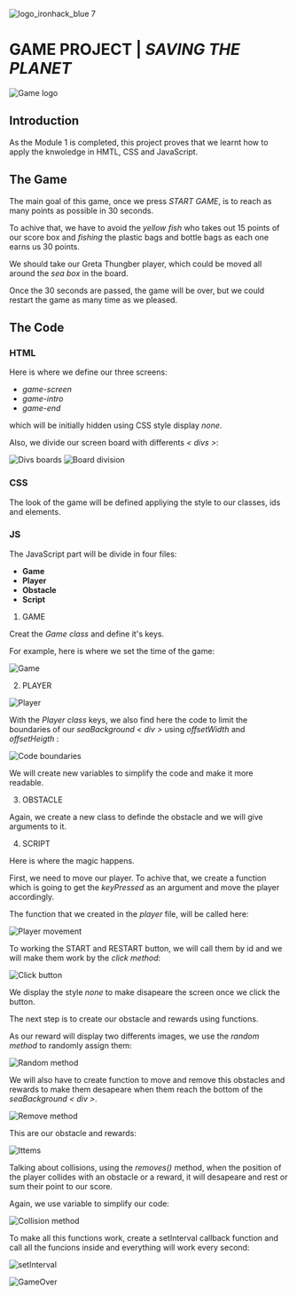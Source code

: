 ![logo_ironhack_blue 7](https://user-images.githubusercontent.com/23629340/40541063-a07a0a8a-601a-11e8-91b5-2f13e4e6b441.png)

# GAME PROJECT | *SAVING THE PLANET*
![Game logo](images/planet-intro.png)


## Introduction

As the Module 1 is completed, this project proves that we learnt how to apply the knwoledge in HMTL, CSS and JavaScript.




## The Game

The main goal of this game, once we press *START GAME*, is to reach as many points as possible in 30 seconds.

To achive that, we have to avoid the *yellow fish* who takes out 15 points of our score box and *fishing* the plastic bags and bottle bags as each one earns us 30 points. 

We should take our Greta Thungber player, which could be moved all around the *sea box* in the board.

Once the 30 seconds are passed, the game will be over, but we could restart the game as many time as we pleased.


## The Code

### HTML

Here is where we define our three screens: 

- *game-screen* 
- *game-intro* 
- *game-end*

which will be initially hidden using CSS style display *none*.

Also, we divide our screen board with differents *< divs >*:

![Divs boards](images/divs-board.png)
![Board division](images/board-division.PNG)

### CSS

The look of the game will be defined appliying the style to our classes, ids and elements.



### JS

The JavaScript part will be divide in four files:

- **Game**
- **Player**
- **Obstacle**
- **Script**


1. GAME

Creat the *Game class* and define it's keys.

For example, here is where we set the time of the game:

![Game](images/gameclass.PNG)


2. PLAYER

![Player](/images/gretahead.png)

With the *Player class* keys, we also find here the code to limit the boundaries of our *seaBackground* *< div >* using *offsetWidth* and *offsetHeigth* :

![Code boundaries](images/code-boundaries.PNG)

We will create new variables to simplify the code and make it more readable. 


3. OBSTACLE

Again, we create a new class to definde the obstacle and we will give arguments to it.


4. SCRIPT

Here is where the magic happens.

First, we need to move our player. To achive that, we create a function which is going to get the *keyPressed* as an argument and move the player accordingly.

The function that we created in the *player* file, will be called here:

![Player movement](images/player-move.PNG)

To working the START and RESTART button, we will call them by id and we will make them work by the *click method*:

![Click button](images/click-button.PNG)

We display the style *none* to make disapeare the screen once we click the button.

The next step is to create our obstacle and rewards using functions. 

As our reward will display two differents images, we use the *random method* to randomly assign them:

![Random method](images/random-method.PNG)

We will also have to create function to move and remove this obstacles and rewards to make them desapeare when them reach the bottom of the *seaBackground* *< div >*.

![Remove method](images/remove-method.PNG)

This are our obstacle and rewards:

![Ittems](/images/ittems.png)


Talking about collisions, using the *removes()* method, when the position of the player collides with an obstacle or a reward, it will desapeare and rest or sum their point to our score.

Again, we use variable to simplify our code:

![Collision method](images/collision-method.PNG)

To make all this functions work, create a setInterval callback function and call all the funcions inside and everything will work every second:

![setInterval](/images/setinterval.PNG)

![GameOver](/images/gameoverB.png)
















